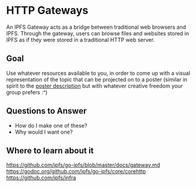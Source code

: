 # HTTP Gateways

An IPFS Gateway acts as a bridge between traditional web browsers and IPFS. Through the gateway, users can browse files and websites stored in IPFS as if they were stored in a traditional HTTP web server.

## Goal

Use whatever resources available to you, in order to come up with a visual representation of the topic that can be projected on to a poster (similar in spirit to the [poster description](README.md#description) but with whatever creative freedom your group prefers :^)

## Questions to Answer

- How do I make one of these?
- Why would I want one?

## Where to learn about it

<https://github.com/ipfs/go-ipfs/blob/master/docs/gateway.md>  
<https://godoc.org/github.com/ipfs/go-ipfs/core/corehttp>  
<https://github.com/ipfs/infra>
